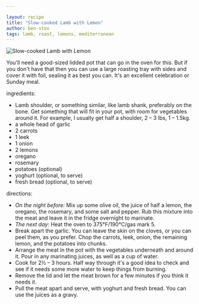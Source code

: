```yaml
---

layout: recipe
title: "Slow-cooked Lamb with Lemon"
author: ben-stox
tags: lamb, roast, lemons, mediterranean
---
```


![Slow-cooked Lamb with Lemon](/recipes/pix/slow-cooked-lamb-with-lemon.webp)

You'll need a good-sized lidded pot that can go in the oven for this. But if you don't have that then you can use a large roasting tray with sides and cover it with foil, sealing it as best you can. It's an excellent celebration or Sunday meal.

ingredients:
- Lamb shoulder, or something similar, like lamb shank, preferably on the bone. Get something that will fit in your pot, with room for vegetables around it. For example, I usually get half a shoulder, 2 – 3 lbs, 1 – 1.5kg.
- a whole head of garlic
- 2 carrots
- 1 leek
- 1 onion
- 2 lemons
- oregano
- rosemary
- potatoes (optional)
- yoghurt (optional, to serve)
- fresh bread (optional, to serve)

directions:
- _On the night before:_ Mix up some olive oil, the juice of half a lemon, the oregano, the rosemary, and some salt and pepper. Rub this mixture into the meat and leave it in the fridge overnight to marinate.
- _The next day:_ Heat the oven to 375°F/190°C/gas mark 5.
- Break apart the garlic. You can leave the skin on the cloves, or you can peel them, as you prefer. Chop the carrots, leek, onion, the remaining lemon, and the potatoes into chunks.
- Arrange the meat in the pot with the vegetables underneath and around it. Pour in any marinating juices, as well as a cup of water.
- Cook for 2½ – 3 hours. Half way through it's a good idea to check and see if it needs some more water to keep things from burning.
- Remove the lid and let the meat brown for a few minutes if you think it needs it.
- Pull the meat apart and serve, with yoghurt and fresh bread. You can use the juices as a gravy.
